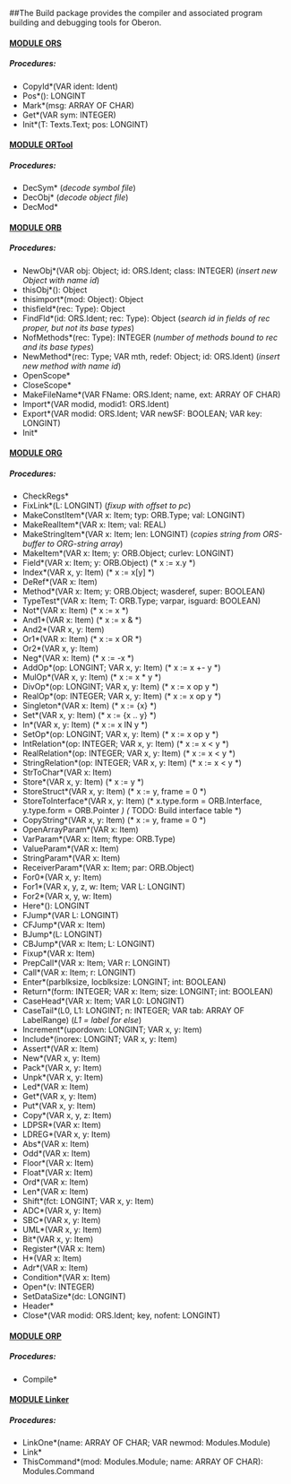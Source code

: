 ##The Build package provides the compiler and associated program building and debugging tools for Oberon.


#### [MODULE ORS](https://github.com/io-core/Build/blob/main/ORS.Mod)
##### Procedures:
* CopyId*(VAR ident: Ident)
* Pos*(): LONGINT
* Mark*(msg: ARRAY OF CHAR)
* Get*(VAR sym: INTEGER)
* Init*(T: Texts.Text; pos: LONGINT)

#### [MODULE ORTool](https://github.com/io-core/Build/blob/main/ORTool.Mod)
##### Procedures:
* DecSym*  (*decode symbol file*)
* DecObj*   (*decode object file*)
* DecMod*

#### [MODULE ORB](https://github.com/io-core/Build/blob/main/ORB.Mod)
##### Procedures:
* NewObj*(VAR obj: Object; id: ORS.Ident; class: INTEGER)  (*insert new Object with name id*)
* thisObj*(): Object
* thisimport*(mod: Object): Object
* thisfield*(rec: Type): Object
* FindFld*(id: ORS.Ident; rec: Type): Object  (*search id in fields of rec proper, but not its base types*)
* NofMethods*(rec: Type): INTEGER  (*number of methods bound to rec and its base types*)
* NewMethod*(rec: Type; VAR mth, redef: Object; id: ORS.Ident)  (*insert new method with name id*)
* OpenScope*
* CloseScope*
* MakeFileName*(VAR FName: ORS.Ident; name, ext: ARRAY OF CHAR)
* Import*(VAR modid, modid1: ORS.Ident)
* Export*(VAR modid: ORS.Ident; VAR newSF: BOOLEAN; VAR key: LONGINT)
* Init*

#### [MODULE ORG](https://github.com/io-core/Build/blob/main/ORG.Mod)
##### Procedures:
* CheckRegs*
* FixLink*(L: LONGINT) (*fixup with offset to pc*)
* MakeConstItem*(VAR x: Item; typ: ORB.Type; val: LONGINT)
* MakeRealItem*(VAR x: Item; val: REAL)
* MakeStringItem*(VAR x: Item; len: LONGINT)  (*copies string from ORS-buffer to ORG-string array*)
* MakeItem*(VAR x: Item; y: ORB.Object; curlev: LONGINT)
* Field*(VAR x: Item; y: ORB.Object)   (* x := x.y *)
* Index*(VAR x, y: Item)   (* x := x[y] *)
* DeRef*(VAR x: Item)
* Method*(VAR x: Item; y: ORB.Object; wasderef, super: BOOLEAN)
* TypeTest*(VAR x: Item; T: ORB.Type; varpar, isguard: BOOLEAN)
* Not*(VAR x: Item)   (* x :=  x *)
* And1*(VAR x: Item)   (* x := x & *)
* And2*(VAR x, y: Item)
* Or1*(VAR x: Item)   (* x := x OR *)
* Or2*(VAR x, y: Item)
* Neg*(VAR x: Item)   (* x := -x *)
* AddOp*(op: LONGINT; VAR x, y: Item)   (* x := x +- y *)
* MulOp*(VAR x, y: Item)   (* x := x * y *)
* DivOp*(op: LONGINT; VAR x, y: Item)   (* x := x op y *)
* RealOp*(op: INTEGER; VAR x, y: Item)   (* x := x op y *)
* Singleton*(VAR x: Item)  (* x := {x} *)
* Set*(VAR x, y: Item)   (* x := {x .. y} *)
* In*(VAR x, y: Item)  (* x := x IN y *)
* SetOp*(op: LONGINT; VAR x, y: Item)   (* x := x op y *)
* IntRelation*(op: INTEGER; VAR x, y: Item)   (* x := x < y *)
* RealRelation*(op: INTEGER; VAR x, y: Item)   (* x := x < y *)
* StringRelation*(op: INTEGER; VAR x, y: Item)   (* x := x < y *)
* StrToChar*(VAR x: Item)
* Store*(VAR x, y: Item) (* x := y *)
* StoreStruct*(VAR x, y: Item) (* x := y, frame = 0 *)
* StoreToInterface*(VAR x, y: Item) (* x.type.form = ORB.Interface, y.type.form = ORB.Pointer *) (* TODO: Build interface table *)
* CopyString*(VAR x, y: Item)  (* x := y, frame = 0 *) 
* OpenArrayParam*(VAR x: Item)
* VarParam*(VAR x: Item; ftype: ORB.Type)
* ValueParam*(VAR x: Item)
* StringParam*(VAR x: Item)
* ReceiverParam*(VAR x: Item; par: ORB.Object)
* For0*(VAR x, y: Item)
* For1*(VAR x, y, z, w: Item; VAR L: LONGINT)
* For2*(VAR x, y, w: Item)
* Here*(): LONGINT
* FJump*(VAR L: LONGINT)
* CFJump*(VAR x: Item)
* BJump*(L: LONGINT)
* CBJump*(VAR x: Item; L: LONGINT)
* Fixup*(VAR x: Item)
* PrepCall*(VAR x: Item; VAR r: LONGINT)
* Call*(VAR x: Item; r: LONGINT)
* Enter*(parblksize, locblksize: LONGINT; int: BOOLEAN)
* Return*(form: INTEGER; VAR x: Item; size: LONGINT; int: BOOLEAN)
* CaseHead*(VAR x: Item; VAR L0: LONGINT)
* CaseTail*(L0, L1: LONGINT; n: INTEGER; VAR tab: ARRAY OF LabelRange)  (*L1 = label for else*)
* Increment*(upordown: LONGINT; VAR x, y: Item)
* Include*(inorex: LONGINT; VAR x, y: Item)
* Assert*(VAR x: Item)
* New*(VAR x, y: Item)
* Pack*(VAR x, y: Item)
* Unpk*(VAR x, y: Item)
* Led*(VAR x: Item)
* Get*(VAR x, y: Item)
* Put*(VAR x, y: Item)
* Copy*(VAR x, y, z: Item)
* LDPSR*(VAR x: Item)
* LDREG*(VAR x, y: Item)
* Abs*(VAR x: Item)
* Odd*(VAR x: Item)
* Floor*(VAR x: Item)
* Float*(VAR x: Item)
* Ord*(VAR x: Item)
* Len*(VAR x: Item)
* Shift*(fct: LONGINT; VAR x, y: Item)
* ADC*(VAR x, y: Item)
* SBC*(VAR x, y: Item)
* UML*(VAR x, y: Item)
* Bit*(VAR x, y: Item)
* Register*(VAR x: Item)
* H*(VAR x: Item)
* Adr*(VAR x: Item)
* Condition*(VAR x: Item)
* Open*(v: INTEGER)
* SetDataSize*(dc: LONGINT)
* Header*
* Close*(VAR modid: ORS.Ident; key, nofent: LONGINT)

#### [MODULE ORP](https://github.com/io-core/Build/blob/main/ORP.Mod)
##### Procedures:
* Compile*

#### [MODULE Linker](https://github.com/io-core/Build/blob/main/Linker.Mod)
##### Procedures:
* LinkOne*(name: ARRAY OF CHAR; VAR newmod: Modules.Module)
* Link*
* ThisCommand*(mod: Modules.Module; name: ARRAY OF CHAR): Modules.Command
